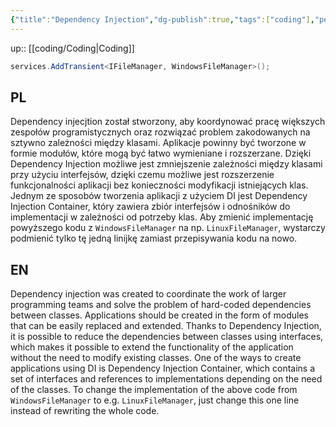 ```yaml
---
{"title":"Dependency Injection","dg-publish":true,"tags":["coding"],"permalink":"/coding/dependency-injection/","dgPassFrontmatter":true}
---
```


up:: [[coding/Coding\|Coding]]

```cs
services.AddTransient<IFileManager, WindowsFileManager>();
```

## PL

Dependency injecjtion został stworzony, aby koordynować pracę większych zespołów programistycznych oraz rozwiązać problem zakodowanych na sztywno zależności między klasami. Aplikacje powinny być tworzone w formie modułów, które mogą być łatwo wymieniane i rozszerzane. Dzięki Dependency Injection możliwe jest zmniejszenie zależności między klasami przy użyciu interfejsów, dzięki czemu możliwe jest rozszerzenie funkcjonalności aplikacji bez konieczności modyfikacji istniejących klas. Jednym ze sposobów tworzenia aplikacji z użyciem DI jest Dependency Injection Container, który zawiera zbiór interfejsów i odnośników do implementacji w zależności od potrzeby klas.
Aby zmienić implementację powyższego kodu z `WindowsFileManager` na np. `LinuxFileManager`, wystarczy podmienić tylko tę jedną linijkę zamiast przepisywania kodu na nowo.

## EN

Dependency injection was created to coordinate the work of larger programming teams and solve the problem of hard-coded dependencies between classes. Applications should be created in the form of modules that can be easily replaced and extended. Thanks to Dependency Injection, it is possible to reduce the dependencies between classes using interfaces, which makes it possible to extend the functionality of the application without the need to modify existing classes. One of the ways to create applications using DI is Dependency Injection Container, which contains a set of interfaces and references to implementations depending on the need of the classes.
To change the implementation of the above code from `WindowsFileManager` to e.g. `LinuxFileManager`, just change this one line instead of rewriting the whole code.
